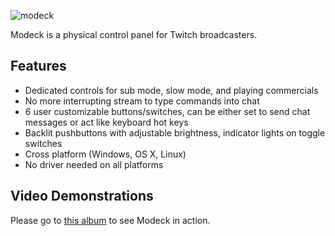 ![modeck](http://i.imgur.com/Fci9REx.jpg)

Modeck is a physical control panel for Twitch broadcasters.

## Features

- Dedicated controls for sub mode, slow mode, and playing commercials
- No more interrupting stream to type commands into chat
- 6 user customizable buttons/switches, can be either set to send chat messages or act like keyboard hot keys
- Backlit pushbuttons with adjustable brightness, indicator lights on toggle switches
- Cross platform (Windows, OS X, Linux)
- No driver needed on all platforms

## Video Demonstrations 

Please go to [this album](http://imgur.com/a/pS2iP) to see Modeck in action.

